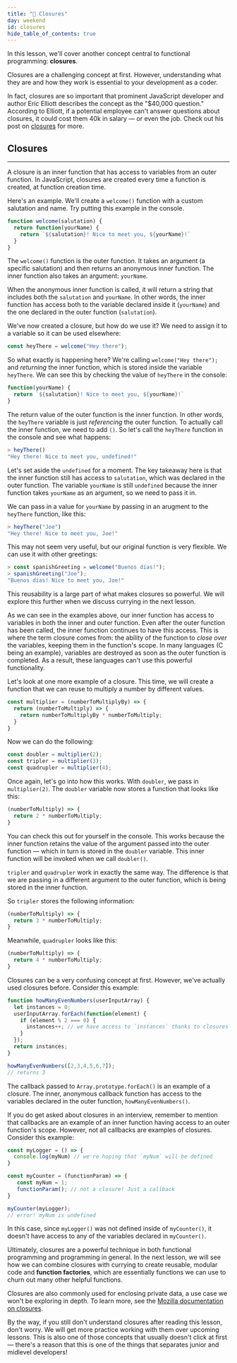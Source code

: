 ```yaml
---
title: "📓 Closures"
day: weekend
id: closures
hide_table_of_contents: true
---
```


In this lesson, we'll cover another concept central to functional programming: **closures**.

Closures are a challenging concept at first. However, understanding what they are and how they work is essential to your development as a coder.

In fact, closures are so important that prominent JavaScript developer and author Eric Elliott describes the concept as the "$40,000 question." According to Elliott, if a potential employee can't answer questions about closures, it could cost them 40k in salary — or even the job. Check out his post on [closures](https://medium.com/javascript-scene/master-the-javascript-interview-what-is-a-closure-b2f0d2152b36) for more.

## Closures
---

A closure is an inner function that has access to variables from an outer function. In JavaScript, closures are created every time a function is created, at function creation time.

Here's an example. We'll create a `welcome()` function with a custom salutation and name. Try putting this example in the console.

```javascript
function welcome(salutation) {
  return function(yourName) {
    return `${salutation}! Nice to meet you, ${yourName}!`
  }
}
```

The `welcome()` function is the outer function. It takes an argument (a specific salutation) and then returns an anonymous inner function. The inner function also takes an argument: `yourName`.

When the anonymous inner function is called, it will return a string that includes both the `salutation` and `yourName`. In other words, the inner function has access both to the variable declared inside it (`yourName`) and the one declared in the outer function (`salutation`).

We've now created a closure, but how do we use it? We need to assign it to a variable so it can be used elsewhere:

```javascript
const heyThere = welcome("Hey there");
```

So what exactly is happening here? We're calling `welcome("Hey there");` and _returning_ the inner function, which is stored inside the variable `heyThere`. We can see this by checking the value of `heyThere` in the console:

```javascript
function(yourName) {
  return `${salutation}! Nice to meet you, ${yourName}!`
}
```

The return value of the outer function is the inner function. In other words, the `heyThere` variable is just _referencing_ the outer function. To actually call the inner function, we need to add `()`. So let's call the `heyThere` function in the console and see what happens:


```javascript
> heyThere()
"Hey there! Nice to meet you, undefined!"
```

Let's set aside the `undefined` for a moment. The key takeaway here is that the inner function still has access to `salutation`, which was declared in the outer function. The variable `yourName` is still `undefined` because the inner function takes `yourName` as an argument, so we need to pass it in.

We can pass in a value for `yourName` by passing in an arugment to the `heyThere` function, like this:

```js
> heyThere("Joe")
"Hey there! Nice to meet you, Joe!"
```

This may not seem very useful, but our original function is very flexible. We can use it with other greetings:

```javascript
> const spanishGreeting = welcome("Buenos días!");
> spanishGreeting("Joe");
"Buenos días! Nice to meet you, Joe!"
```

This reusability is a large part of what makes closures so powerful. We will explore this further when we discuss currying in the next lesson.

As we can see in the examples above, our inner function has access to variables in both the inner and outer function. Even after the outer function has been called, the inner function continues to have this access. This is where the term closure comes from: the ability of the function to _close over_ the variables, keeping them in the function's scope. In many languages (C being an example), variables are destroyed as soon as the outer function is completed. As a result, these languages can't use this powerful functionality.

Let's look at one more example of a closure. This time, we will create a function that we can reuse to multiply a number by different values.

```js
const multiplier = (numberToMultiplyBy) => {
  return (numberToMultiply) => {
    return numberToMultiplyBy * numberToMultiply;
  }
}
```

Now we can do the following:

```js
const doubler = multiplier(2);
const tripler = multiplier(3);
const quadrupler = multiplier(4);
```

Once again, let's go into how this works. With `doubler`, we pass in `multiplier(2)`. The `doubler` variable now stores a function that looks like this:

```js
(numberToMultiply) => {
  return 2 * numberToMultiply;
}
```

You can check this out for yourself in the console. This works because the inner function retains the value of the argument passed into the outer function — which in turn is stored in the `doubler` variable. This inner function will be invoked when we call `doubler()`.

`tripler` and `quadrupler` work in exactly the same way. The difference is that we are passing in a different argument to the outer function, which is being stored in the inner function.

So `tripler` stores the following information: 

```js
(numberToMultiply) => {
  return 3 * numberToMultiply;
}
```

Meanwhile, `quadrupler` looks like this:

```js
(numberToMultiply) => {
  return 4 * numberToMultiply;
}
```

Closures can be a very confusing concept at first. However, we've actually used closures before. Consider this example:

```js
function howManyEvenNumbers(userInputArray) {
  let instances = 0;
  userInputArray.forEach(function(element) {
    if (element % 2 === 0) { 
      instances++; // we have access to `instances` thanks to closures
    }
  });
  return instances;
}

howManyEvenNumbers([2,3,4,5,6,7]);
// returns 3
```

The callback passed to `Array.prototype.forEach()` is an example of a closure. The inner, anonymous callback function has access to the variables declared in the outer function, `howManyEvenNumbers()`.

If you do get asked about closures in an interview, remember to mention that callbacks are an example of an inner function having access to an outer function's scope. However, not all callbacks are examples of closures. Consider this example:

```js
const myLogger = () => { 
  console.log(myNum) // we're hoping that `myNum` will be defined
}

const myCounter = (functionParam) => {
   const myNum = 1;
   functionParam(); // not a closure! Just a callback
}

myCounter(myLogger);
// error! myNum is undefined 
```

In this case, since `myLogger()` was not defined inside of `myCounter()`, it doesn't have access to any of the variables declared in `myCounter()`.

Ultimately, closures are a powerful technique in both functional programming and programming in general. In the next lesson, we will see how we can combine closures with currying to create reusable, modular code and **function factories**, which are essentially functions we can use to churn out many other helpful functions.

Closures are also commonly used for enclosing private data, a use case we won't be exploring in depth. To learn more, see the [Mozilla documentation on closures](https://developer.mozilla.org/en-US/docs/Web/JavaScript/Closures).

By the way, if you still don't understand closures after reading this lesson, don't worry. We will get more practice working with them over upcoming lessons. This is also one of those concepts that usually doesn't click at first — there's a reason that this is one of the things that separates junior and midlevel developers!
